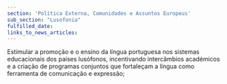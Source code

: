 ```yaml
---
section: 'Política Externa, Comunidades e Assuntos Europeus'
sub_section: "Lusofonia"
fulfilled_date:
links_to_news_articles:
---
```


Estimular a promoção e o ensino da língua portuguesa nos sistemas educacionais dos países lusófonos, incentivando intercâmbios académicos e a criação de programas conjuntos que fortaleçam a língua como ferramenta de comunicação e expressão;